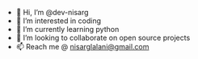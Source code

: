 - 👋 Hi, I’m @dev-nisarg
- 👀 I’m interested in coding
- 🌱 I’m currently learning python
- 💞️ I’m looking to collaborate on open source projects
- 📫 Reach me @ nisarglalani@gmail.com

<!---
dev-nisarg/dev-nisarg is a ✨ special ✨ repository because its `README.md` (this file) appears on your GitHub profile.
You can click the Preview link to take a look at your changes.
--->
